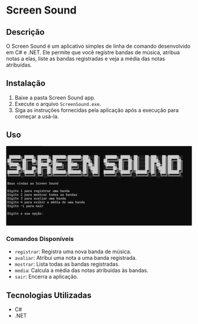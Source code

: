 # Screen Sound

## Descrição
O Screen Sound é um aplicativo simples de linha de comando desenvolvido em C# e .NET. Ele permite que você registre bandas de música, atribua notas a elas, liste as bandas registradas e veja a média das notas atribuídas.

## Instalação
1. Baixe a pasta Screen Sound app.
2. Execute o arquivo `ScreenSound.exe`.
3. Siga as instruções fornecidas pela aplicação após a execução para começar a usá-la.

## Uso
![ uso](./images/ScreanSound.png)

### Comandos Disponíveis
- `registrar`: Registra uma nova banda de música.
- `avaliar`: Atribui uma nota a uma banda registrada.
- `mostrar`: Lista todas as bandas registradas.
- `media`: Calcula a média das notas atribuídas às bandas.
- `sair`: Encerra a aplicação.

## Tecnologias Utilizadas
- C#
- .NET
